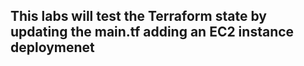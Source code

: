 ## This labs will test the Terraform state by updating the main.tf adding an EC2 instance deploymenet